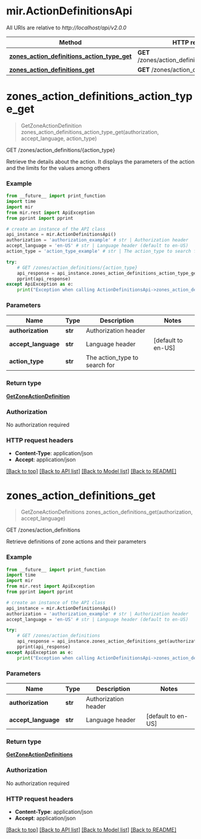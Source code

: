 # mir.ActionDefinitionsApi

All URIs are relative to *http://localhost/api/v2.0.0*

Method | HTTP request | Description
------------- | ------------- | -------------
[**zones_action_definitions_action_type_get**](ActionDefinitionsApi.md#zones_action_definitions_action_type_get) | **GET** /zones/action_definitions/{action_type} | GET /zones/action_definitions/{action_type}
[**zones_action_definitions_get**](ActionDefinitionsApi.md#zones_action_definitions_get) | **GET** /zones/action_definitions | GET /zones/action_definitions


# **zones_action_definitions_action_type_get**
> GetZoneActionDefinition zones_action_definitions_action_type_get(authorization, accept_language, action_type)

GET /zones/action_definitions/{action_type}

Retrieve the details about the action. It displays the parameters of the action and the limits for the values among others

### Example
```python
from __future__ import print_function
import time
import mir
from mir.rest import ApiException
from pprint import pprint

# create an instance of the API class
api_instance = mir.ActionDefinitionsApi()
authorization = 'authorization_example' # str | Authorization header
accept_language = 'en-US' # str | Language header (default to en-US)
action_type = 'action_type_example' # str | The action_type to search for

try:
    # GET /zones/action_definitions/{action_type}
    api_response = api_instance.zones_action_definitions_action_type_get(authorization, accept_language, action_type)
    pprint(api_response)
except ApiException as e:
    print("Exception when calling ActionDefinitionsApi->zones_action_definitions_action_type_get: %s\n" % e)
```

### Parameters

Name | Type | Description  | Notes
------------- | ------------- | ------------- | -------------
 **authorization** | **str**| Authorization header | 
 **accept_language** | **str**| Language header | [default to en-US]
 **action_type** | **str**| The action_type to search for | 

### Return type

[**GetZoneActionDefinition**](GetZoneActionDefinition.md)

### Authorization

No authorization required

### HTTP request headers

 - **Content-Type**: application/json
 - **Accept**: application/json

[[Back to top]](#) [[Back to API list]](../README.md#documentation-for-api-endpoints) [[Back to Model list]](../README.md#documentation-for-models) [[Back to README]](../README.md)

# **zones_action_definitions_get**
> GetZoneActionDefinitions zones_action_definitions_get(authorization, accept_language)

GET /zones/action_definitions

Retrieve definitions of zone actions and their parameters

### Example
```python
from __future__ import print_function
import time
import mir
from mir.rest import ApiException
from pprint import pprint

# create an instance of the API class
api_instance = mir.ActionDefinitionsApi()
authorization = 'authorization_example' # str | Authorization header
accept_language = 'en-US' # str | Language header (default to en-US)

try:
    # GET /zones/action_definitions
    api_response = api_instance.zones_action_definitions_get(authorization, accept_language)
    pprint(api_response)
except ApiException as e:
    print("Exception when calling ActionDefinitionsApi->zones_action_definitions_get: %s\n" % e)
```

### Parameters

Name | Type | Description  | Notes
------------- | ------------- | ------------- | -------------
 **authorization** | **str**| Authorization header | 
 **accept_language** | **str**| Language header | [default to en-US]

### Return type

[**GetZoneActionDefinitions**](GetZoneActionDefinitions.md)

### Authorization

No authorization required

### HTTP request headers

 - **Content-Type**: application/json
 - **Accept**: application/json

[[Back to top]](#) [[Back to API list]](../README.md#documentation-for-api-endpoints) [[Back to Model list]](../README.md#documentation-for-models) [[Back to README]](../README.md)

